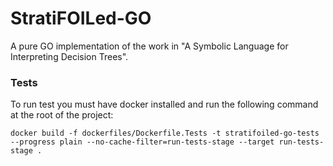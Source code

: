# StratiFOILed-GO
A pure GO implementation of the work in "A Symbolic Language for Interpreting Decision Trees".

### Tests
To run test you must have docker installed and run the following command at
the root of the project:
```
docker build -f dockerfiles/Dockerfile.Tests -t stratifoiled-go-tests --progress plain --no-cache-filter=run-tests-stage --target run-tests-stage .
```
